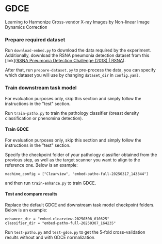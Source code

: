 # GDCE

Learning to Harmonize Cross-vendor X-ray Images by Non-linear Image Dynamics Correction

### Prepare required dataset

Run `download-embed.py` to download the data required by the experiment. Additionally, download the RSNA pneumonia detection dataset from this [link]([RSNA Pneumonia Detection Challenge (2018) | RSNA](https://www.rsna.org/rsnai/ai-image-challenge/rsna-pneumonia-detection-challenge-2018)).

After that, run `prepare-dataset.py` to pre-process the data, you can specify which dataset you will use by changing `dataset_dir` in `config.yaml`.

### Train downstream task model

For evaluation purposes only, skip this section and simply follow the instructions in the "test" section.

Run `train-patho.py` to train the pathology classifier (breast density classification or phenomina detection).

#### Train GDCE

For evaluation purposes only, skip this section and simply follow the instructions in the "test" section.

Specify the checkpoint folder of your pathology classifier obtained from the previous step, as well as the target scanner you want to align to the reference one. Below is an example:

```
machine_config = ["Clearview", "embed-patho-full-20250317_143344"]
```

and then run `train-enhance.py` to train GDCE. 

#### Test and compare results

Replace the default GDCE and downstream task model checkpoint folders. Below is an example:

```
enhancer_dir = "embed-clearview-20250308_010625" 
classifier_dir = "embed-patho-full-20250307_164235"
```

Run `test-patho.py` and `test-gdce.py` to get the 5-fold cross-validation results without and with GDCE normalization.
